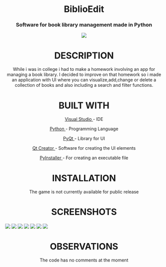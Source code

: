 <h1 align="center">BiblioEdit</h1>

<h3 align="center"> Software for book library management made in Python

 </h3>
<p align="center">
  <img  src="https://i.imgur.com/jcyPfx8.png">
</p>
<h1 align="center">DESCRIPTION</h1>
<p align="center">While i was in college i had to make a homework involving an app for managing a book library. I decided to improve on that homework so i made an application with UI where you can visualize,add,change or delete a collection of books and also including a search and filter functions.   <p>
<h1 align="center">BUILT WITH</h1>
 <p align="center">  <a href="https://www.visualstudio.com/vs/">Visual Studio </a>- IDE</p>
 <p align="center" >  <a href="https://www.python.org/">Python </a>- Programming Language</p>
 <p align="center"> <a href="https://riverbankcomputing.com/software/pyqt/intro">PyQt </a>- Library for UI</p>
   <p align="center"> <a href="https://www.qt.io/qt-features-libraries-apis-tools-and-ide/">Qt Creator </a>- Software for creating the UI elements</p>
  <p align="center"><a href="http://www.pyinstaller.org/">PyInstaller </a>- For creating an executable file</p>



<h1 align="center">INSTALLATION</h1>
<p align="center">The game is not currently available for public release</p>
<h1 align="center">SCREENSHOTS</h1>
<img src="https://i.imgur.com/m0wekhK.png" align="center">
<img src="https://i.imgur.com/fj1klPJ.png" align="center">
<img src="https://i.imgur.com/KefTiop.png" align="center">
<img src="https://i.imgur.com/8nLyQ7Q.png" align="center">
<img src="https://i.imgur.com/uAGFzHh.png" align="center">
<img src="https://i.imgur.com/IFyDCdI.png" align="center">
<img src="https://i.imgur.com/2mC3kLu.png" align="center">


<h1 align="center">OBSERVATIONS</h1>
<p align="center">The code has no comments at the moment</p>






